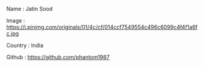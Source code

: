Name : Jatin Sood

Image : https://i.pinimg.com/originals/01/4c/cf/014ccf7549554c496c6099c4f4f1a6fc.jpg

Country : India

Github : https://github.com/phantom1987
